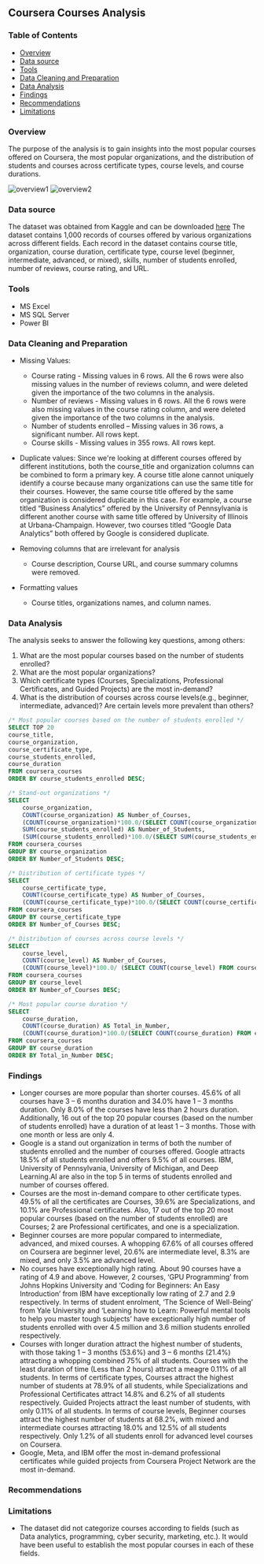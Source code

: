 ## Coursera Courses Analysis

### Table of Contents
- [Overview](Overview)
- [Data source](Data-source)
- [Tools](Tools)
- [Data Cleaning and Preparation](Data-Cleaning-and-Preparation)
- [Data Analysis](Data-Analysis)
- [Findings](Findings)
- [Recommendations](Recommendations)
- [Limitations](Limitations)

###  Overview 
The purpose of the analysis is to gain insights into the most popular courses offered on Coursera, the most popular organizations, and the distribution of students and courses across certificate types, course levels, and course durations.

![overview1](https://github.com/Robert-Kirui/coursera-courses-analysis/assets/151769501/605376b0-ba41-4a9c-a35d-45f9499cd886)
![overview2](https://github.com/Robert-Kirui/coursera-courses-analysis/assets/151769501/f0ab0617-283b-4ad0-96b3-3343e2c3284c)


### Data source 
The dataset was obtained from Kaggle and can be downloaded [here](https://www.kaggle.com/datasets/tianyimasf/coursera-course-dataset)
The dataset contains 1,000 records of courses offered by various organizations across different fields. Each record in the dataset contains course title, organization, course duration, certificate type, course level (beginner, intermediate, advanced, or mixed), skills, number of students enrolled, number of reviews, course rating, and URL. 
### Tools
- MS Excel
- MS SQL Server
- Power BI

### Data Cleaning and Preparation
- Missing Values:
  - Course rating - Missing values in 6 rows. All the 6 rows were also missing values in the number of reviews column, and were deleted given the importance of the two columns in the analysis.
  - Number of reviews - Missing values in 6 rows. All the 6 rows were also missing values in the course rating column, and were deleted given the importance of the two columns in the analysis.
  - Number of students enrolled – Missing values in 36 rows, a significant number. All rows kept.
  - Course skills - Missing values in 355 rows. All rows kept.

- Duplicate values: Since we're looking at different courses offered by different institutions, both the course_title and organization columns can be combined to form a primary key. A course title alone cannot uniquely identify a course because many organizations can use the same title for their courses. However, the same course title offered by the same organization is considered duplicate in this case. For example, a course titled “Business Analytics” offered by the University of Pennsylvania is different another course with same title offered by University of Illinois at Urbana-Champaign. However, two courses titled “Google Data Analytics” both offered by Google is considered duplicate.
- Removing columns that are irrelevant for analysis
  - Course description, Course URL, and course summary columns were removed.
- Formatting values
  - Course titles, organizations names, and column names.

### Data Analysis 
The analysis seeks to answer the following key questions, among others: 
1. What are the most popular courses based on the number of students enrolled?
2. What are the most popular organizations?
3. Which certificate types (Courses, Specializations, Professional Certificates, and Guided Projects) are the most in-demand?
4. What is the distribution of courses across course levels(e.g., beginner, intermediate, advanced)? Are certain levels more prevalent than others?

```SQL
/* Most popular courses based on the number of students enrolled */
SELECT TOP 20 
course_title, 
course_organization, 
course_certificate_type, 
course_students_enrolled, 
course_duration
FROM coursera_courses
ORDER BY course_students_enrolled DESC;
```


```SQL
/* Stand-out organizations */
SELECT 
	course_organization, 
	COUNT(course_organization) AS Number_of_Courses,
	(COUNT(course_organization)*100.0/(SELECT COUNT(course_organization) FROM coursera_courses)) AS Percentage_of_all_Courses,
	SUM(course_students_enrolled) AS Number_of_Students, 
	(SUM(course_students_enrolled)*100.0/(SELECT SUM(course_students_enrolled) FROM coursera_courses)) AS Percentage_of_all_Students
FROM coursera_courses
GROUP BY course_organization
ORDER BY Number_of_Students DESC;
```

```SQL
/* Distribution of certificate types */
SELECT
	course_certificate_type, 
	COUNT(course_certificate_type) AS Number_of_Courses, 
	(COUNT(course_certificate_type)*100.0/(SELECT COUNT(course_certificate_type) FROM coursera_courses)) AS In_Percentage
FROM coursera_courses
GROUP BY course_certificate_type
ORDER BY Number_of_Courses DESC;
```

```SQL
/* Distribution of courses across course levels */
SELECT 
	course_level, 
	COUNT(course_level) AS Number_of_Courses,
	(COUNT(course_level)*100.0/ (SELECT COUNT(course_level) FROM coursera_courses)) AS Percentage_of_all_Courses
FROM coursera_courses
GROUP BY course_level
ORDER BY Number_of_Courses DESC;
```

```SQL
/* Most popular course duration */
SELECT 
	course_duration, 
	COUNT(course_duration) AS Total_in_Number, 
	(COUNT(course_duration)*100.0/(SELECT COUNT(course_duration) FROM coursera_courses)) AS In_Percentage
FROM coursera_courses
GROUP BY course_duration
ORDER BY Total_in_Number DESC;
```

### Findings
- Longer courses are more popular than shorter courses. 45.6% of all courses have 3 – 6 months duration and 34.0% have 1 – 3 months duration. Only 8.0% of the courses have less than 2 hours duration. Additionally, 16 out of the top 20 popular courses (based on the number of students enrolled) have a duration of at least 1 – 3 months. Those with one month or less are only 4.
- Google is a stand out organization in terms of both the number of students enrolled and the number of courses offered. Google attracts 18.5% of all students enrolled and offers 9.5% of all courses. IBM, University of Pennsylvania, University of Michigan, and Deep Learning.AI are also in the top 5 in terms of students enrolled and number of courses offered. 
- Courses are the most in-demand compare to other certificate types. 49.5% of all the certificates are Courses, 39.6% are Specializations, and 10.1% are Professional certificates. Also, 17 out of the top 20 most popular courses (based on the number of students enrolled) are Courses; 2 are Professional certificates, and one is a specialization.
- Beginner courses are more popular compared to intermediate, advanced, and mixed courses. A whopping 67.6% of all courses offered on Coursera are beginner level, 20.6% are intermediate level, 8.3% are mixed, and only 3.5% are advanced level.
- No courses have exceptionally high rating. About 90 courses have a rating of 4.9 and above. However, 2 courses, ‘GPU Programming’ from Johns Hopkins University and ‘Coding for Beginners: An Easy Introduction’ from IBM have exceptionally low rating of 2.7 and 2.9 respectively. In terms of student enrolment, ‘The Science of Well-Being’ from Yale University and ‘Learning how to Learn: Powerful mental tools to help you master tough subjects’ have exceptionally high number of students enrolled with over 4.5 million and 3.6 million students enrolled respectively.
- Courses with longer duration attract the highest number of students, with those taking 1 – 3 months (53.6%) and 3 – 6 months (21.4%) attracting a whopping combined 75% of all students. Courses with the least duration of time (Less than 2 hours) attract a meagre 0.11% of all students. In terms of certificate types, Courses attract the highest number of students at 78.9% of all students, while Specializations and Professional Certificates attract 14.8% and 6.2% of all students respectively. Guided Projects attract the least number of students, with only 0.11% of all students. In terms of course levels, Beginner courses attract the highest number of students at 68.2%, with mixed and intermediate courses attracting 18.0% and 12.5% of all students respectively. Only 1.2% of all students enroll for advanced level courses on Coursera.
- Google, Meta, and IBM offer the most in-demand professional certificates while guided projects from Coursera Project Network are the most in-demand.


### Recommendations 


### Limitations 
- The dataset did not categorize courses according to fields (such as Data analytics, programming, cyber security, marketing, etc.). It would have been useful to establish the most popular courses in each of these fields. 



